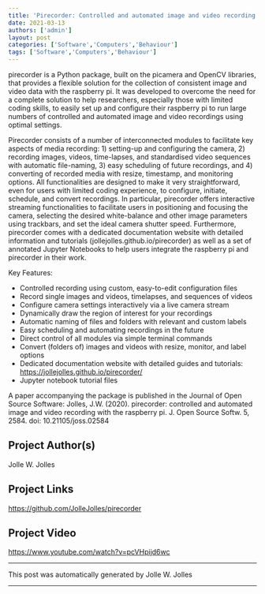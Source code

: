 ```yaml
---
title: 'Pirecorder: Controlled and automated image and video recording with the raspberry pi'
date: 2021-03-13
authors: ['admin']
layout: post
categories: ['Software','Computers','Behaviour']
tags: ['Software','Computers','Behaviour']
---
```

pirecorder is a Python package, built on the picamera and OpenCV libraries, that provides a flexible solution for the collection of consistent image and video data with the raspberry pi. It was developed to overcome the need for a complete solution to help researchers, especially those with limited coding skills, to easily set up and configure their raspberry pi to run large numbers of controlled and automated image and video recordings using optimal settings.

Pirecorder consists of a number of interconnected modules to facilitate key aspects of media recording: 1) setting-up and configuring the camera, 2) recording images, videos, time-lapses, and standardised video sequences with automatic file-naming, 3) easy scheduling of future recordings, and 4) converting of recorded media with resize, timestamp, and monitoring options. All functionalities are designed to make it very straightforward, even for users with limited coding experience, to configure, initiate, schedule, and convert recordings. In particular, pirecorder offers interactive streaming functionalities to facilitate users in positioning and focusing the camera, selecting the desired white-balance and other image parameters using trackbars, and set the ideal camera shutter speed. Furthermore, pirecorder comes with a dedicated documentation website with detailed information and tutorials (jollejolles.github.io/pirecorder) as well as a set of annotated Jupyter Notebooks to help users integrate the raspberry pi and pirecorder in their work.

Key Features:
- Controlled recording using custom, easy-to-edit configuration files
- Record single images and videos, timelapses, and sequences of videos
- Configure camera settings interactively via a live camera stream
- Dynamically draw the region of interest for your recordings
- Automatic naming of files and folders with relevant and custom labels
- Easy scheduling and automating recordings in the future
- Direct control of all modules via simple terminal commands
- Convert (folders of) images and videos with resize, monitor, and label options
- Dedicated documentation website with detailed guides and tutorials: https://jollejolles.github.io/pirecorder/
- Jupyter notebook tutorial files

A paper accompanying the package is published in the Journal of Open Source Software: Jolles, J.W. (2020). pirecorder: controlled and automated image and video recording with the raspberry pi. J. Open Source Softw. 5, 2584. doi: 10.21105/joss.02584
## Project Author(s)
Jolle W. Jolles
## Project Links
https://github.com/JolleJolles/pirecorder
## Project Video
https://www.youtube.com/watch?v=pcVHpijd6wc
***
This post was automatically generated by
Jolle W. Jolles
***
